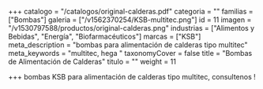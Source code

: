 +++
catalogo = "/catalogos/original-calderas.pdf"
categoria = ""
familias = ["Bombas"]
galeria = ["/v1562370254/KSB-multitec.png"]
id = 11
imagen = "/v1530797588/productos/original-calderas.png"
industrias = ["Alimentos y Bebidas", "Energía", "Biofarmacéuticos"]
marcas = ["KSB"]
meta_description = "bombas para alimentación de calderas tipo multitec"
meta_keywords = "multitec, hega "
taxonomyCover = false
title = "Bombas de Alimentación de Calderas"
titulo = ""
weight = 11

+++
bombas KSB para alimentación de calderas tipo multitec, consultenos !